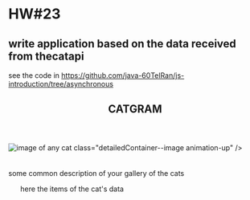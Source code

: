 # HW#23
## write application based on the data received from thecatapi
see the code in https://github.com/java-60TelRan/js-introduction/tree/asynchronous 
 <body>
    <header>
      <h2 class="logo">CATGRAM</h2>
    </header>
    <div class="main">
      <div class="detailedFrame">
        <div class="detailedContainer">
          <img
            src=""
            alt="image of any cat" <br>
            class="detailedContainer--image animation-up"
          /><br> <br> <br>
          <span class="detailedContainer--title animation-down"
            > some common description of your gallery of the cats
          </span>
        </div>
      </div>
       <ul class="gallery"> 
           here the items of the cat's data
       </ul>
      </body>